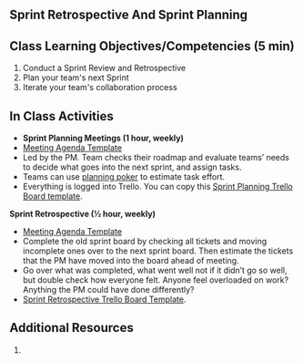 ## Sprint Retrospective And Sprint Planning


## Class Learning Objectives/Competencies (5 min)

1. Conduct a Sprint Review and Retrospective
1. Plan your team's next Sprint
1. Iterate your team's collaboration process


## In Class Activities


- **Sprint Planning Meetings (1 hour, weekly)**
- [Meeting Agenda Template](https://docs.google.com/document/d/1n6IDYJ9jW2lWaTu5uf7qXEd3ihgQIByxsr-4RHjldBI/edit#heading=h.xffidahcubfs)
- Led by the PM. Team checks their roadmap and evaluate teams’ needs to decide what goes into the next sprint, and assign tasks.
- Teams can use [planning poker](https://en.wikipedia.org/wiki/Planning_poker) to estimate task effort.
- Everything is logged into Trello. You can copy this [Sprint Planning Trello Board template](https://trello.com/b/ftyBKJb3/eng-sprint-board-template).

**Sprint Retrospective (½ hour, weekly)**
- [Meeting Agenda Template](https://docs.google.com/document/d/1n6IDYJ9jW2lWaTu5uf7qXEd3ihgQIByxsr-4RHjldBI/edit#heading=h.10t6cnudbcpw)
- Complete the old sprint board by checking all tickets and moving incomplete ones over to the next sprint board. Then estimate the tickets that the PM have moved into the board ahead of meeting.
- Go over what was completed, what went well not if it didn’t go so well, but double check how everyone felt. Anyone feel overloaded on work? Anything the PM could have done differently?
- [Sprint Retrospective Trello Board Template](https://trello.com/b/8tEv8Uaj/eng-retro-board-template).



## Additional Resources

1.
